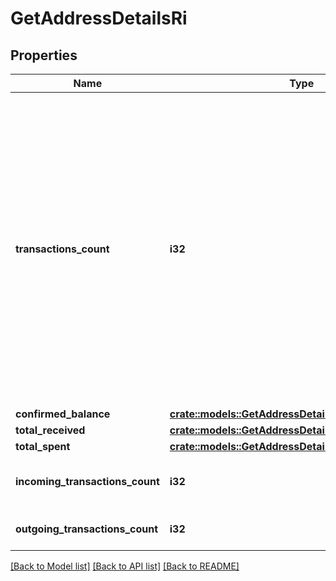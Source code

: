 # GetAddressDetailsRi

## Properties

Name | Type | Description | Notes
------------ | ------------- | ------------- | -------------
**transactions_count** | **i32** | Represents the total number of confirmed coins transactions for this address, both incoming and outgoing. Applies for coins only **and not** tokens transfers e.g. for Ethereum. `transactionsCount` could result as less than incoming and outgoing transactions put together (e.g. in Bitcoin), due to the fact that one and the same address could be in senders and receivers addresses. | 
**confirmed_balance** | [**crate::models::GetAddressDetailsRiConfirmedBalance**](GetAddressDetailsRI_confirmedBalance.md) |  | 
**total_received** | [**crate::models::GetAddressDetailsRiTotalReceived**](GetAddressDetailsRI_totalReceived.md) |  | 
**total_spent** | [**crate::models::GetAddressDetailsRiTotalSpent**](GetAddressDetailsRI_totalSpent.md) |  | 
**incoming_transactions_count** | **i32** | Defines the received transaction count to the address. | 
**outgoing_transactions_count** | **i32** | Defines the sent transaction count from the address. | 

[[Back to Model list]](../README.md#documentation-for-models) [[Back to API list]](../README.md#documentation-for-api-endpoints) [[Back to README]](../README.md)


